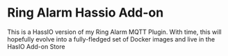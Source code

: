 # Ring Alarm Hassio Add-on
This is a HassIO version of my Ring Alarm MQTT Plugin.  With time, this will hopefully evolve into a fully-fledged set of Docker images and live in the HasIO Add-on Store
